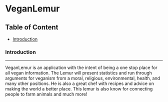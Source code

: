 # VeganLemur
## Table of Content

- [Introduction](#introduction)

### Introduction

***

VeganLemur is an application with the intent of being a one stop place for all vegan information. The Lemur will present statistics and run through arguments for veganism from a moral, religious, environmental, health, and many other positions. He is also a great chef with recipes and advice on making the world a better place. This lemur is also know for connecting people to farm animals and much more!
